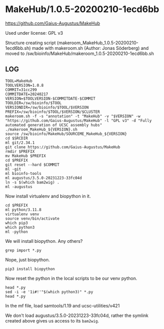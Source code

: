 MakeHub/1.0.5-20200210-1ecd6bb
==============================

<https://github.com/Gaius-Augustus/MakeHub>

Used under license:
GPL v3

Structure creating script (makeroom_MakeHub_1.0.5-20200210-1ecd6bb.sh) made with makeroom.sh (Author: Jonas Söderberg) and moved to /sw/bioinfo/MakeHub/makeroom_1.0.5-20200210-1ecd6bb.sh

LOG
---

    TOOL=MakeHub
    TOOLVERSION=1.0.8
    COMMIT=31cc299
    COMMITDATE=20240217
    VERSION=$TOOLVERSION-$COMMITDATE-$COMMIT
    TOOLDIR=/sw/bioinfo/$TOOL
    VERSIONDIR=/sw/bioinfo/$TOOL/$VERSION
    PREFIX=/sw/bioinfo/$TOOL/$VERSION/$CLUSTER
    makeroom.sh -f -s "annotation" -t "MakeHub" -v "$VERSION" -w "https://github.com/Gaius-Augustus/MakeHub" -l "GPL v3" -d "Fully automated generation of UCSC assembly hubs"
    ./makeroom_MakeHub_${VERSION}.sh
    source /sw/bioinfo/MakeHub/SOURCEME_MakeHub_${VERSION}
    cd $SRCDIR
    ml git/2.34.1
    git clone https://github.com/Gaius-Augustus/MakeHub
    rmdir $PREFIX
    mv MakeHub $PREFIX
    cd $PREFIX
    git reset --hard $COMMIT
    ml -git
    ml bioinfo-tools
    ml augustus/3.5.0-20231223-33fc04d
    ln -s $(which bam2wig) .
    ml -augustus

Now install virtualenv and biopython in it.

    cd $PREFIX
    ml python/3.11.8
    virtualenv venv
    source venv/bin/activate
    which pip3
    which python3
    ml -python

We will install biopython. Any others?

    grep import *.py

Nope, just biopython.

    pip3 install biopython

Now reset the python in the local scripts to be our venv python.

    head *.py
    sed -i -e '1i#!'"$(which python3)" *.py
    head *.py

In the mf file, load samtools/1.19 and ucsc-utilities/v421

We don't load augustus/3.5.0-20231223-33fc04d, rather the symlink created above gives us access to its `bam2wig`.

